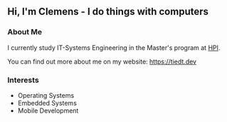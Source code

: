 ## Hi, I'm Clemens - I do things with computers

### About Me

I currently study IT-Systems Engineering in the Master's program at [HPI](https://hpi.de).

You can find out more about me on my website: https://tiedt.dev

### Interests

- Operating Systems
- Embedded Systems
- Mobile Development

<!--
**ctiedt/ctiedt** is a ✨ _special_ ✨ repository because its `README.md` (this file) appears on your GitHub profile.

Here are some ideas to get you started:

- 🔭 I’m currently working on ...
- 🌱 I’m currently learning ...
- 👯 I’m looking to collaborate on ...
- 🤔 I’m looking for help with ...
- 💬 Ask me about ...
- 📫 How to reach me: ...
- 😄 Pronouns: ...
- ⚡ Fun fact: ...
-->
